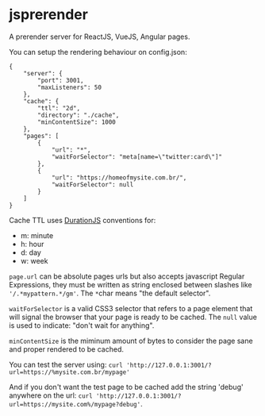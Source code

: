 # jsprerender
A prerender server for ReactJS, VueJS, Angular pages.

You can setup the rendering behaviour on config.json: 

```
{
    "server": {
        "port": 3001,
        "maxListeners": 50
    },
    "cache": {
        "ttl": "2d",
        "directory": "./cache",
        "minContentSize": 1000
    },
    "pages": [
        {
            "url": "*",
            "waitForSelector": "meta[name=\"twitter:card\"]"
        },
        {
            "url": "https://homeofmysite.com.br/",
            "waitForSelector": null
        }
    ]
}
```

Cache TTL uses [DurationJS](https://www.npmjs.com/package/duration-js) conventions for:
- m: minute
- h: hour
- d: day
- w: week

```page.url``` can be absolute pages urls but also accepts javascript Regular Expressions, they must be written as string enclosed between slashes like ```'/.*mypattern.*/gm'```. The ```*```char means "the default selector".

```waitForSelector``` is a valid CSS3 selector that refers to a page element that will signal the browser that your page is ready to be cached. The ```null``` value is used to indicate: "don't wait for anything".

```minContentSize``` is the miminum amount of bytes to consider the page sane and proper rendered to be cached.

You can test the server using:
```curl 'http://127.0.0.1:3001/?url=https://%mysite.com.br/mypage'```

And if you don't want the test page to be cached add the string 'debug' anywhere on the url:
```curl 'http://127.0.0.1:3001/?url=https://mysite.com%/mypage?debug'```.